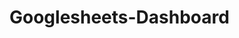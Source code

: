 # Googlesheets-Dashboard

<!DOCTYPE html>
<html lang="en">
<head>
    <meta charset="UTF-8">
    <meta http-equiv="X-UA-Compatible" content="IE=edge">
    <meta name="viewport" content="width=device-width, initial-scale=1.0">
    <title>Dashboard</title>
    <style type="text/css">
        html {
            overflow: auto;
        }
          
        html,
        body,
        div,
        iframe {
            margin: 0px;
            padding: 0px;
            height: 100%;
            border: none;
        }
          
        iframe {
            display: block;
            width: 100%;
            border: none;
            overflow-y: auto;
            overflow-x: hidden;
        }
    </style>
</head>
<body>
    <h1>My Googlesheets Dashboard using superstore sales data</h1>
    <iframe src="https://docs.google.com/spreadsheets/d/e/2PACX-1vSptedbfuvIcLQiJkO8GhO3UUoJpH4fYnVmQYRhnZWunN-FIsoRVoHMoaY7mEPiBUURxyGevX7h9j4j/pubhtml?widget=true&amp;headers=false"
            frameborder="0" 
            marginheight="0" 
            marginwidth="0" 
            width="100%" 
            height="100%" 
            scrolling="auto">
    </iframe>
    <br>
    <h2>Interactive Dashboard</h2>
    <div>
        <a href="https://docs.google.com/spreadsheets/d/1zy9o8fj9b8N2PBTXBJptqCK0pGWdhs_VhKeCClrEGHo/edit?usp=sharing" target="_blank">Click here</a> to get an interactive session with the Dashboard. 
    </div>
</body>
</html>
